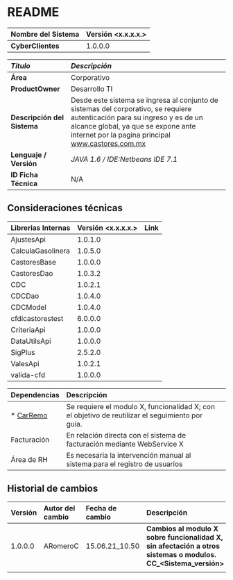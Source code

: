 # README

| Nombre del Sistema | Versión &lt;x.x.x.x.&gt; |
| :--- | :--- |
| **CyberClientes** | 1.0.0.0 |

| _Titulo_ | _Descripción_ |
| :--- | :--- |
| **Área** | Corporativo |
| **ProductOwner** | Desarrollo TI |
| **Descripción del Sistema** | Desde este sistema se ingresa al conjunto de sistemas del corporativo, se requiere autenticación para su ingreso y es de un alcance global, ya que se expone ante internet por la pagina principal www.castores.com.mx |
| **Lenguaje / Versión** | _JAVA 1.6 / IDE:Netbeans IDE 7.1_ |
| **ID Ficha Técnica** | N/A |

## Consideraciones técnicas

| Librerias Internas | Versión &lt;x.x.x.x.&gt; | Link |
| :--- | :--- | :--- |
| AjustesApi | 1.0.1.0 |  |
| CalculaGasolinera | 1.0.5.0 |  |
| CastoresBase | 1.0.0.0 |  |
| CastoresDao | 1.0.3.2 |  |
| CDC | 1.0.2.1 |  |
| CDCDao | 1.0.4.0 |  |
| CDCModel | 1.0.4.0 |  |
| cfdicastorestest | 6.0.0.0 |  |
| CriteriaApi | 1.0.0.0 |  |
| DataUtilsApi | 1.0.0.0 |  |
| SigPlus | 2.5.2.0 |  |
| ValesApi | 1.0.2.1 |  |
| valida-cfd | 1.0.0.0 |  |

| Dependencias | Descripción |  |
| :--- | :--- | :--- |
| * [CarRemo](https://github.com/arquitectosoftwarecastores/CasRemo) | Se requiere el modulo X, funcionalidad X; con el objetivo de reutilizar el seguimiento por guia. |  |
| Facturación | En relación directa con el sistema de facturación mediante WebService X |  |
| Área de RH | Es necesaria la intervención manual al sistema para el registro de usuarios |  |

## Historial de cambios

| Versión | Autor del cambio | Fecha de cambio | Descripción |
| :--- | :--- | :--- | :--- |
| 1.0.0.0 | ARomeroC | 15.06.21\_10.50 | **Cambios al modulo X sobre funcionalidad X, sin afectación a otros sistemas o modulos. CC\_&lt;Sistema\_versión&gt;** |
|  |  |  |  |

